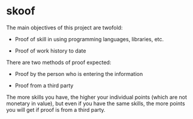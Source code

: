 # skoof

The main objectives of this project are twofold:

* Proof of skill in using programming languages, libraries, etc.

* Proof of work history to date

There are two methods of proof expected:

* Proof by the person who is entering the information

* Proof from a third party

The more skills you have, the higher your individual points (which are not monetary in value), but even if you have the same skills, the more points you will get if proof is from a third party.
